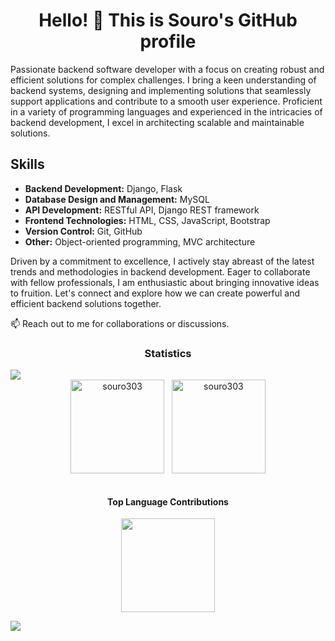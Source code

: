  <h1 align="center">Hello! 👋 This is Souro's GitHub profile</h1>

  <p>Passionate backend software developer with a focus on creating robust and efficient solutions for complex challenges.
    I bring a keen understanding of backend systems, designing and implementing solutions that seamlessly support applications
    and contribute to a smooth user experience. Proficient in a variety of programming languages and experienced in the
    intricacies of backend development, I excel in architecting scalable and maintainable solutions.</p>

  <h2>Skills</h2>
  <ul>
    <li><strong>Backend Development:</strong> Django, Flask</li>
    <li><strong>Database Design and Management:</strong> MySQL</li>
    <li><strong>API Development:</strong> RESTful API, Django REST framework</li>
    <li><strong>Frontend Technologies:</strong> HTML, CSS, JavaScript, Bootstrap</li>
    <li><strong>Version Control:</strong> Git, GitHub</li>
    <li><strong>Other:</strong> Object-oriented programming, MVC architecture</li>
  </ul>

  <p>Driven by a commitment to excellence, I actively stay abreast of the latest trends and methodologies in backend
    development. Eager to collaborate with fellow professionals, I am enthusiastic about bringing innovative ideas to
    fruition. Let's connect and explore how we can create powerful and efficient backend solutions together.</p>

  <p>📫 Reach out to me for collaborations or discussions.</p>

<h3 align="center">Statistics</h3>
<img src="https://user-images.githubusercontent.com/73097560/115834477-dbab4500-a447-11eb-908a-139a6edaec5c.gif">

<div align="center">
<img align="center" height="150em" src="https://github-readme-streak-stats.herokuapp.com/?user=souro303&theme=dark" alt="souro303" />
&nbsp;
<img align="center" height="150em" src="https://github-readme-stats.vercel.app/api/top-langs/?username=souro303&layout=compact&theme=dark" alt=souro303 />
</div>
<br>
<h4 align="center">Top Language Contributions</h4>
<p align="center">  
<img align="center" src="http://github-profile-summary-cards.vercel.app/api/cards/profile-details?username=souro303&theme=algolia" height="150em" />
</p>

<img src="https://user-images.githubusercontent.com/73097560/115834477-dbab4500-a447-11eb-908a-139a6edaec5c.gif">


